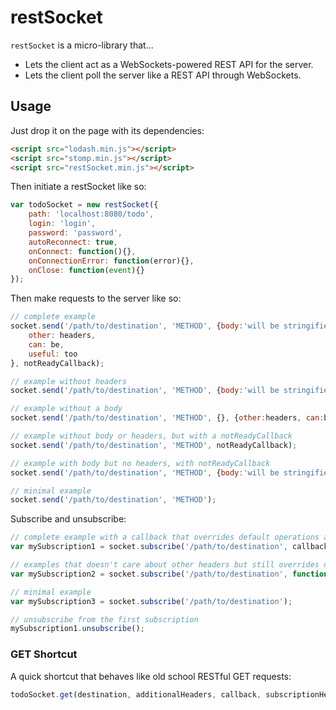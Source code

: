 restSocket
==========

`restSocket` is a micro-library that...
- Lets the client act as a WebSockets-powered REST API for the server.
- Lets the client poll the server like a REST API through WebSockets.

## Usage

Just drop it on the page with its dependencies:
```html
<script src="lodash.min.js"></script>
<script src="stomp.min.js"></script>
<script src="restSocket.min.js"></script>
```

Then initiate a restSocket like so:

```js
var todoSocket = new restSocket({
	path: 'localhost:8080/todo',
	login: 'login',
	password: 'password',
	autoReconnect: true,
	onConnect: function(){},
	onConnectionError: function(error){},
	onClose: function(event){}
});
```

Then make requests to the server like so:

```js
// complete example
socket.send('/path/to/destination', 'METHOD', {body:'will be stringified'}, {
	other: headers,
	can: be,
	useful: too
}, notReadyCallback);

// example without headers
socket.send('/path/to/destination', 'METHOD', {body:'will be stringified'});

// example without a body
socket.send('/path/to/destination', 'METHOD', {}, {other:headers, can:be, useful:too});

// example without body or headers, but with a notReadyCallback
socket.send('/path/to/destination', 'METHOD', notReadyCallback);

// example with body but no headers, with notReadyCallback
socket.send('/path/to/destination', 'METHOD', {body:'will be stringified'}, notReadyCallback);

// minimal example
socket.send('/path/to/destination', 'METHOD');
```

Subscribe and unsubscribe:

```js
// complete example with a callback that overrides default operations and additional headers
var mySubscription1 = socket.subscribe('/path/to/destination', callback, {additional:headers});

// examples that doesn't care about other headers but still overrides default operations
var mySubscription2 = socket.subscribe('/path/to/destination', function(message, destinationData){});

// minimal example
var mySubscription3 = socket.subscribe('/path/to/destination');

// unsubscribe from the first subscription
mySubscription1.unsubscribe();
```

### GET Shortcut

A quick shortcut that behaves like old school RESTful GET requests:
```js
todoSocket.get(destination, additionalHeaders, callback, subscriptionHeaders)
```
